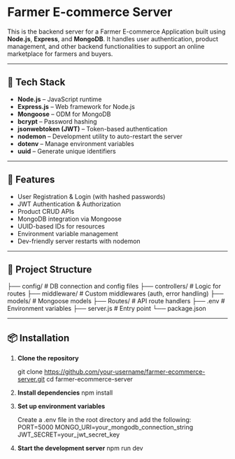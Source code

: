 # Farmer E-commerce Server

This is the backend server for a Farmer E-commerce Application built using **Node.js**, **Express**, and **MongoDB**. It handles user authentication, product management, and other backend functionalities to support an online marketplace for farmers and buyers.

---

## 🔧 Tech Stack

- **Node.js** – JavaScript runtime
- **Express.js** – Web framework for Node.js
- **Mongoose** – ODM for MongoDB
- **bcrypt** – Password hashing
- **jsonwebtoken (JWT)** – Token-based authentication
- **nodemon** – Development utility to auto-restart the server
- **dotenv** – Manage environment variables
- **uuid** – Generate unique identifiers

---

## 🚀 Features

- User Registration & Login (with hashed passwords)
- JWT Authentication & Authorization
- Product CRUD APIs
- MongoDB integration via Mongoose
- UUID-based IDs for resources
- Environment variable management
- Dev-friendly server restarts with nodemon

---

## 📁 Project Structure
├── config/ #  DB connection and config files
├── controllers/ # Logic for routes
├── middleware/ # Custom middlewares (auth, error handling)
├── models/ # Mongoose models
├── Routes/ # API route handlers
├── .env # Environment variables
├── server.js # Entry point
└── package.json


---

## 📦 Installation

1. **Clone the repository**

    git clone https://github.com/your-username/farmer-ecommerce-server.git
    cd farmer-ecommerce-server

2.  **Install dependencies**
        npm install

3. **Set up environment variables**

    Create a .env file in the root directory and add the following:
    PORT=5000
    MONGO_URI=your_mongodb_connection_string
    JWT_SECRET=your_jwt_secret_key

4. **Start the development server**
    npm run dev